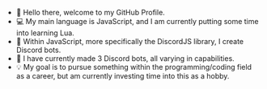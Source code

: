 - 👋 Hello there, welcome to my GitHub Profile.
- 💻 My main language is JavaScript, and I am currently putting some time into learning Lua.
- 🤖 Within JavaScript, more specifically the DiscordJS library, I create Discord bots.
- 🎈 I have currently made 3 Discord bots, all varying in capabilities.
- 💡 My goal is to pursue something within the programming/coding field as a career, but am currently investing time into this as a hobby.
